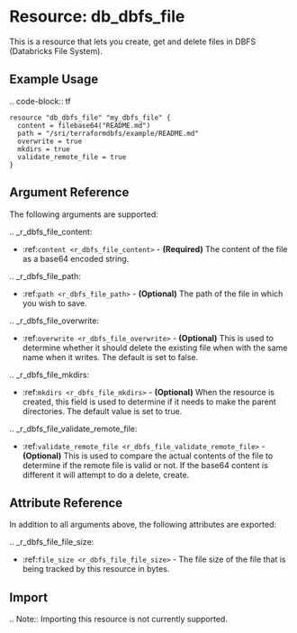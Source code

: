 # Resource: db_dbfs_file

This is a resource that lets you create, get and delete files in DBFS (Databricks File System).

## Example Usage

.. code-block:: tf

    resource "db_dbfs_file" "my_dbfs_file" {
      content = filebase64("README.md")
      path = "/sri/terraformdbfs/example/README.md"
      overwrite = true
      mkdirs = true
      validate_remote_file = true
    }
    
## Argument Reference

The following arguments are supported:

.. _r_dbfs_file_content:
* :ref:`content <r_dbfs_file_content>` - **(Required)** The content of the file as a base64 encoded string.

.. _r_dbfs_file_path:
* :ref:`path <r_dbfs_file_path>` - **(Optional)** The path of the file in which you wish to save.

.. _r_dbfs_file_overwrite:
* :ref:`overwrite <r_dbfs_file_overwrite>` - **(Optional)** This is used to determine whether it should delete the 
existing file when with the same name when it writes. The default is set to false.

.. _r_dbfs_file_mkdirs:
* :ref:`mkdirs <r_dbfs_file_mkdirs>` - **(Optional)** When the resource is created, this field is used to determine
if it needs to make the parent directories. The default value is set to true.

.. _r_dbfs_file_validate_remote_file:
* :ref:`validate_remote_file <r_dbfs_file_validate_remote_file>` - **(Optional)** This is used to compare the 
actual contents of the file to determine if the remote file is valid or not. If the base64 content is different 
it will attempt to do a delete, create.


## Attribute Reference

In addition to all arguments above, the following attributes are exported:

.. _r_dbfs_file_file_size:
* :ref:`file_size <r_dbfs_file_file_size>` - The file size of the file that is being tracked by this resource in bytes.


## Import

.. Note:: Importing this resource is not currently supported.